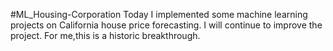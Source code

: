 #ML_Housing-Corporation
Today I implemented some machine learning projects on California house price forecasting.
I will continue to improve the project.
For me,this is a historic breakthrough.
